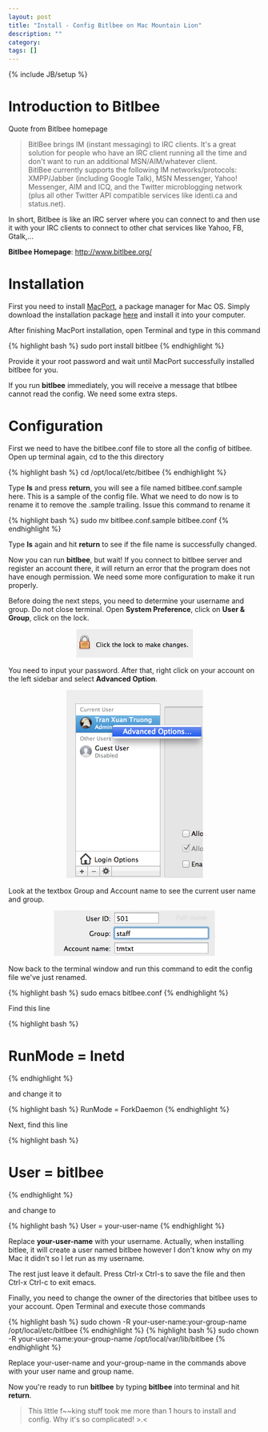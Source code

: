 ```yaml
---
layout: post
title: "Install - Config Bitlbee on Mac Mountain Lion"
description: ""
category: 
tags: []
---
```

{% include JB/setup %}

# Introduction to Bitlbee

Quote from Bitlbee homepage

> BitlBee brings IM (instant messaging) to IRC clients. It's a great solution
> for people who have an IRC client running all the time and don't want to run
> an additional MSN/AIM/whatever client.  
> BitlBee currently supports the following IM networks/protocols: XMPP/Jabber
> (including Google Talk), MSN Messenger, Yahoo! Messenger, AIM and ICQ, and the
> Twitter microblogging network (plus all other Twitter API compatible services
> like identi.ca and status.net).

In short, Bitlbee is like an IRC server where you can connect to and then use it
with your IRC clients to connect to other chat services like Yahoo, FB, Gtalk,...

**Bitlbee Homepage**: <http://www.bitlbee.org/>

# Installation

First you need to install [MacPort](http://www.macports.org/), a package manager
for Mac OS. Simply download
the installation package [here](http://www.macports.org/install.php) and install
it into your computer. 

After finishing MacPort installation, open Terminal and type in this command

{% highlight bash %}
sudo port install bitlbee
{% endhighlight %}

Provide it your root password and wait until MacPort successfully installed
bitlbee for you.

If you run **bitlbee** immediately, you will receive a message that btlbee cannot
read the config. We need some extra steps.

# Configuration

First we need to have the bitlbee.conf file to store all the config of bitlbee.
Open up terminal again, cd to the this directory

{% highlight bash %}
cd /opt/local/etc/bitlbee
{% endhighlight %}

Type **ls** and press **return**,
you will see a file named bitlbee.conf.sample here. This is a sample of the
config file. What we need to do now is to rename it to remove the .sample
trailing. Issue this command to rename it

{% highlight bash %}
sudo mv bitlbee.conf.sample bitlbee.conf
{% endhighlight %}

Type **ls** again and hit **return** to see if the file name is successfully changed.

Now you can run **bitlbee**, but wait! If you connect to bitlbee server and register an
account there, it will return an error that the program does not have enough
permission. We need some more configuration to make it run properly.

Before doing the next steps, you need to determine your username and group. Do
not close terminal. Open **System Preference**, click on **User & Group**, click on the lock.

<p align="center"><img
src="/files/2012-12-29-install-and-config-bitlbee-on-mac-os-mountain-lion/lock.png"></p>

You need to input your password. After that, right click on your account on the
left sidebar and select **Advanced Option**.

<p align="center"><img
src="/files/2012-12-29-install-and-config-bitlbee-on-mac-os-mountain-lion/advanced.png"></p>

Look at the textbox Group and Account name to see the current user name and group.

<p align="center"><img
src="/files/2012-12-29-install-and-config-bitlbee-on-mac-os-mountain-lion/uid.png"></p>

Now back to the terminal window and run this command to edit the config file
we've just renamed.

{% highlight bash %}
sudo emacs bitlbee.conf
{% endhighlight %}

Find this line

{% highlight bash %}
# RunMode = Inetd
{% endhighlight %}

and change it to 

{% highlight bash %}
RunMode = ForkDaemon
{% endhighlight %}

Next, find this line

{% highlight bash %}
# User = bitlbee
{% endhighlight %}

and change to 

{% highlight bash %}
User = your-user-name
{% endhighlight %}

Replace **your-user-name** with your username. Actually, when installing bitlee,
it will create a user named bitlbee however I don't know why on my Mac it didn't
so I let run as my username.

The rest just leave it default. Press Ctrl-x Ctrl-s to save the file and then
Ctrl-x Ctrl-c to exit emacs.

Finally, you need to change the owner of the directories that bitlbee uses to
your account. Open Terminal and execute those commands

{% highlight bash %}
sudo chown -R your-user-name:your-group-name /opt/local/etc/bitlbee
{% endhighlight %}
{% highlight bash %}
sudo chown -R your-user-name:your-group-name /opt/local/var/lib/bitlbee
{% endhighlight %}

Replace your-user-name and your-group-name in the commands above with your user
name and group name.

Now you're ready to run **bitlbee** by typing **bitlbee** into terminal and hit
**return**.

> This little f~~king stuff took me more than 1 hours to install and config. Why
> it's so complicated! >.<
